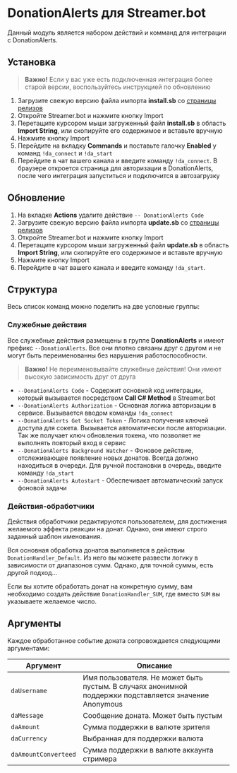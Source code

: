 # DonationAlerts для Streamer.bot

Данный модуль является набором действий и комманд для интеграции с DonationAlerts.

## Установка

> **Важно!** Если у вас уже есть подключенная интеграция более старой версии, воспользуйтесь инструкцией по обновлению

1. Загрузите свежую версию файла импорта **install.sb** со [страницы релизов](https://github.com/play-code-live/streamer.bot-donationAlerts/releases)
2. Откройте Streamer.bot и нажмите кнопку Import
3. Перетащите курсором мыши загруженный файл **install.sb** в область **Import String**, или скопируйте его содержимое и вставьте вручную
4. Нажмите кнопку Import
5. Перейдите на вкладку **Commands** и поставьте галочку **Enabled** у команд `!da_connect` и `!da_start`
6. Перейдите в чат вашего канала и введите команду `!da_connect`. В браузере откроется страница для авторизации в DonationAlerts, после чего интеграция запуститься и подключится в автозагрузку

## Обновление

1. На вкладке **Actions** удалите действие `-- DonationAlerts Code`
1. Загрузите свежую версию файла импорта **update.sb** со [страницы релизов](https://github.com/play-code-live/streamer.bot-donationAlerts/releases)
2. Откройте Streamer.bot и нажмите кнопку Import
3. Перетащите курсором мыши загруженный файл **update.sb** в область **Import String**, или скопируйте его содержимое и вставьте вручную
4. Нажмите кнопку Import
6. Перейдите в чат вашего канала и введите команду `!da_start`.

## Структура

Весь список команд можно поделить на две условные группы:

### Служебные действия

Все служебные действия размещены в группе **DonationAlerts** и имеют префикс `--DonationAlerts`. Все они плотно связаны друг с другом и не могут быть переименованны без нарушения работоспособности.

> **Важно!** Не переименовывайте служебные действия! Они имеют высокую зависимость друг от друга

* `--DonationAlerts Code` - Содержит основной код интеграции, который вызывается посредством **Call C# Method** в Streamer.bot
* `--DonationAlerts Authorization` - Основная логика авторизации в сервисе. Вызывается вводом команды `!da_connect`
* `--DonationAlerts Get Socket Token` - Логика получения ключей доступа для сокета. Вызывается автоматически после авторизации. Так же получает ключ обновления токена, что позволяет не выполнять повторый вход в сервис
* `--DonationAlerts Background Watcher` - Фоновое действие, отслеживающее появление новых донатов. Всегда должно находиться в очереди. Для ручной постановки в очередь, введите команду `!da_start`
* `--DonationAlerts Autostart` - Обеспечивает автоматический запуск фоновой задачи

### Действия-обработчики

Действия обработчики редактируются пользователем, для достижения желаемого эффекта реакции на донат. Однако, они имеют строго заданный шаблон именования.

Вся основная обработка донатов выполняется в действии `DonationHandler_Default`. Из него вы можете развести логику в зависимости от диапазонов сумм. Однако, для точной суммы, есть другой подход...

Если вы хотите обработать донат на конкретную сумму, вам необходимо создать действие `DonationHandler_SUM`, где вместо `SUM` вы указываете желаемое число.

## Аргументы

Каждое обработанное событие доната сопровождается следующими аргументами:

| Аргумент             | Описание                                                                                               |
| -------------------- | ------------------------------------------------------------------------------------------------------ |
| `daUsername`         | Имя пользователя. Не может быть пустым. В случаях анонимной поддержки подставляется значение Anonymous |
| `daMessage`          | Сообщение доната. Может быть пустым                                                                    |
| `daAmount`           | Сумма поддержки в валюте зрителя                                                                       |
| `daCurrency`         | Выбранная для поддержки валюта                                                                         |
| `daAmountConverteed` | Сумма поддержки в валюте аккаунта стримера                                                             |